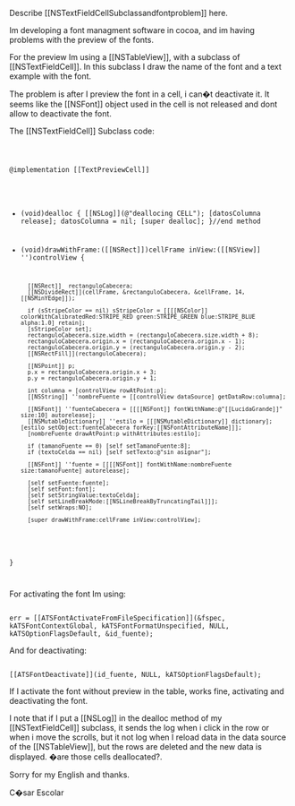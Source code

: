 Describe [[NSTextFieldCellSubclassandfontproblem]] here.



Im developing a font managment software in cocoa, and im having problems with the preview of the fonts.

For the preview Im using a [[NSTableView]], with a subclass of [[NSTextFieldCell]]. In this subclass I draw the name of the font and a text example with the font.

The problem is after I preview the font in a cell, i can�t deactivate it. It seems like the [[NSFont]] object used in the cell is not released and dont allow to deactivate the font.

The [[NSTextFieldCell]] Subclass code:

<code>

@implementation [[TextPreviewCell]]

- (void)dealloc {
	[[NSLog]](@"deallocing CELL");
	[datosColumna release];
	datosColumna = nil;
        [super dealloc];
}//end method

- (void)drawWithFrame:([[NSRect]])cellFrame inView:([[NSView]] '')controlView {
        
		[[NSRect]]	rectanguloCabecera;
		[[NSDivideRect]](cellFrame, &rectanguloCabecera, &cellFrame, 14, [[NSMinYEdge]]);
		
		if (sStripeColor == nil) sStripeColor = [[[[NSColor]] colorWithCalibratedRed:STRIPE_RED green:STRIPE_GREEN blue:STRIPE_BLUE alpha:1.0] retain];
		[sStripeColor set];
		rectanguloCabecera.size.width = (rectanguloCabecera.size.width + 8);
		rectanguloCabecera.origin.x = (rectanguloCabecera.origin.x - 1);
		rectanguloCabecera.origin.y = (rectanguloCabecera.origin.y - 2);
   		[[NSRectFill]](rectanguloCabecera);
		
		[[NSPoint]] p;
		p.x = rectanguloCabecera.origin.x + 3;
		p.y = rectanguloCabecera.origin.y + 1;
		
		int columna = [controlView rowAtPoint:p];
		[[NSString]] ''nombreFuente = [[controlView dataSource] getDataRow:columna];
		
		[[NSFont]] ''fuenteCabecera = [[[[NSFont]] fontWithName:@"[[LucidaGrande]]" size:10] autorelease];
		[[NSMutableDictionary]] ''estilo = [[[NSMutableDictionary]] dictionary]; [estilo setObject:fuenteCabecera forKey:[[NSFontAttributeName]]];
		[nombreFuente drawAtPoint:p withAttributes:estilo];
		
		if (tamanoFuente == 0) [self setTamanoFuente:8];
		if (textoCelda == nil) [self setTexto:@"sin asignar"];
		
		[[NSFont]] ''fuente = [[[[NSFont]] fontWithName:nombreFuente size:tamanoFuente] autorelease];
		
		[self setFuente:fuente];
		[self setFont:font];
		[self setStringValue:textoCelda];
		[self setLineBreakMode:[[NSLineBreakByTruncatingTail]]];
		[self setWraps:NO];
	
		[super drawWithFrame:cellFrame inView:controlView];

}

</code>

For activating the font Im using: 

<code>
err = [[ATSFontActivateFromFileSpecification]](&fspec, kATSFontContextGlobal, kATSFontFormatUnspecified, NULL, kATSOptionFlagsDefault, &id_fuente);
</code>

And for deactivating: 

<code>
[[ATSFontDeactivate]](id_fuente, NULL, kATSOptionFlagsDefault);
</code>

If I activate the font without preview in the table, works fine, activating and deactivating the font.

I note that if I put a [[NSLog]] in the dealloc method of my [[NSTextFieldCell]] subclass, it sends the log when i click in the row or when i move the scrolls, but it not log when I 
reload data in the data source of the [[NSTableView]], but the rows are deleted and the new data is displayed. �are those cells deallocated?.

Sorry for my English and thanks.

C�sar Escolar